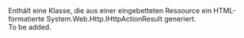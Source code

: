 <Namespace Name="Microsoft.Azure.Mobile.Server.Content">
  <Docs>
    <summary>Enthält eine Klasse, die aus einer eingebetteten Ressource ein HTML-formatierte System.Web.Http.IHttpActionResult generiert.</summary> 
    <remarks>To be added.</remarks>
  </Docs>
</Namespace>

